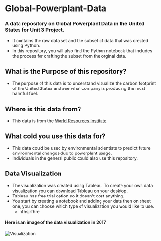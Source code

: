 # Global-Powerplant-Data
### A data repository on Global Powerplant Data in the United States for Unit 3 Project. 
* It contains the raw data set and the subset of data that was created using Python.
* In this repository, you will also find the Python notebook that includes the process for crafting the subset from the orginal data. 

## What is the Purpose of this repository?
* The purpose of this data is to understand visualize the carbon footprint of the United States and see what company is producing the most harmful fuel. 

## Where is this data from?
* This data is from the [World Resources Institute](https://datasets.wri.org/dataset/globalpowerplantdatabase)
## What cold you use this data for?
* This data could be used by environmental scientists to predict future environmental changes due to powerplant usage. 
* Individuals in the general public could also use this repository. 
## Data Visualization
* The visualization was created using Tableau. To create your own data visualization you can download Tableau on your desktop. 
* Tableau has free trial option so it doesn't cost anything.
* You start by creating a notebook and adding your data then on sheet one, you can choose which type of visualization you would like to use.
  * hfhsjrfhre
#### Here is an image of the data visualization in 2017
![Visualization](https://github.com/marleyc05/Global-Powerplant-Data/assets/167792919/2cd45876-929d-48f5-a7c2-a91ea49ba1ed)

